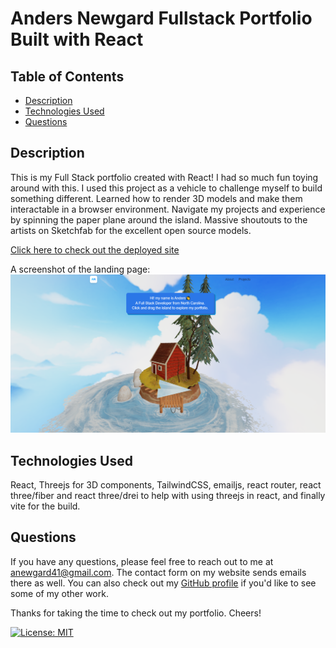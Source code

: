 # Anders Newgard Fullstack Portfolio Built with React

## Table of Contents

* [Description](#description)
* [Technologies Used](#technologies-used)
* [Questions](#questions)

## Description

This is my Full Stack portfolio created with React! I had so much fun toying around with this. I used this project as a vehicle to challenge myself to build something different. Learned how to render 3D models and make them interactable in a browser environment. Navigate my projects and experience by spinning the paper plane around the island. Massive shoutouts to the artists on Sketchfab for the excellent open source models. 

[Click here to check out the deployed site](https://www.dersdevelops.com/)

A screenshot of the landing page:
![screenshot of front page](src/assets/images/image.png)

## Technologies Used

React, Threejs for 3D components, TailwindCSS, emailjs, react router, react three/fiber and react three/drei to help with using threejs in react, and finally vite for the build.

## Questions

If you have any questions, please feel free to reach out to me at anewgard41@gmail.com. The contact form on my website sends emails there as well. You can also check out my [GitHub profile](https://github.com/anewgard41) if you'd like to see some of my other work. 

Thanks for taking the time to check out my portfolio. Cheers! 

[![License: MIT](https://img.shields.io/badge/License-MIT-yellow.svg)](https://opensource.org/licenses/MIT)